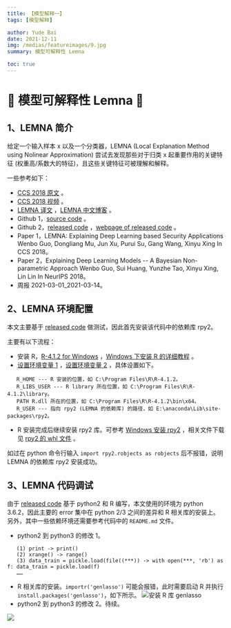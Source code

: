 ```yaml
---
title: 【模型解释一】
tags: [模型解释]

author: Yude Bai
date: 2021-12-11
img: /medias/featureimages/9.jpg
summary: 模型可解释性 Lemna

toc: true
---
```



# :whale: 模型可解释性 Lemna :whale:

## 1、LEMNA 简介
给定一个输入样本 x 以及一个分类器，LEMNA (Local Explanation Method using Nolinear Approximation) 尝试去发现那些对于归类 x 起重要作用的关键特征 (权重高/系数大的特征)，且这些关键特征可被理解和解释。

一些参考如下：
 - [CCS 2018 原文](https://dl.acm.org/doi/abs/10.1145/3243734.3243792) 。
 - [CCS 2018 视频](https://www.youtube.com/watch?v=GX5nTSHfl84) 。
 - [LEMNA 译文](https://www.inforsec.org/wp/?p=2866) ，[LEMNA 中文博客](https://www.cnblogs.com/bybabo/p/10093996.html) 。
 - Github 1，[source code](https://github.com/nitishabharathi/LEMNA) 。
 - Github 2，[released code](https://github.com/Henrygwb/Explaining-DL) ，[webpage of released code](https://kandi.openweaver.com/python/Henrygwb/Explaining-DL) 。
 - Paper 1，LEMNA: Explaining Deep Learning based Security Applications Wenbo Guo, Dongliang Mu, Jun Xu, Purui Su, Gang Wang, Xinyu Xing In CCS 2018。
 - Paper 2，Explaining Deep Learning Models -- A Bayesian Non-parametric Approach Wenbo Guo, Sui Huang, Yunzhe Tao, Xinyu Xing, Lin Lin In NeurIPS 2018。
 - 周报 2021-03-01_2021-03-14。


## 2、LEMNA 环境配置

本文主要基于 [released code](https://github.com/Henrygwb/Explaining-DL) 做测试，因此首先安装该代码中的依赖库 rpy2。

主要有以下流程：
 - 安装 R，[R-4.1.2 for Windows](https://mirrors.tuna.tsinghua.edu.cn/CRAN/) ，[Windows 下安装 R 的详细教程](https://blog.csdn.net/Lvcz233/article/details/85176380) 。
 - [设置环境变量 1](https://blog.csdn.net/Lq_520/article/details/83856429) ，[设置环境变量 2](https://www.cnblogs.com/Xeonilian/p/windows_rpy2_install.html) ，具体设置如下。
 ```
	R_HOME --- R 安装的位置，如 C:\Program Files\R\R-4.1.2。
	R_LIBS_USER --- R library 所在位置，如 C:\Program Files\R\R-4.1.2\library。
	PATH R.dll 所在的位置，如 C:\Program Files\R\R-4.1.2\bin\x64。
	R_USER --- 指向 rpy2 (LEMNA 的依赖库) 的路径，如 E:\anaconda\Lib\site-packages\rpy2。
 ```
 - R 安装完成后继续安装 rpy2 库。可参考 [Windows 安装 rpy2](https://www.cnblogs.com/Xeonilian/p/windows_rpy2_install.html) ，相关文件下载见 [rpy2 的 whl 文件](https://www.lfd.uci.edu/~gohlke/pythonlibs/#rpy2) 。

如过在 python 命令行输入 ```import rpy2.robjects as robjects``` 后不报错，说明 LEMNA 的依赖库 rpy2 安装成功。


## 3、LEMNA 代码调试

由于 [released code](https://github.com/Henrygwb/Explaining-DL) 基于 python2 和 R 编写，本文使用的环境为 python 3.6.2，因此主要的 error 集中在 python 2/3 之间的差异和 R 相关库的安装上。另外，其中一些依赖环境还需要参考代码中的 ```README.md``` 文件。
 - python2 到 python3 的修改 1。
 ```
	(1) print -> print()
	(2) xrange() -> range()
	(3) data_train = pickle.load(file((***)) -> with open(***, 'rb') as f: data_train = pickle.load(f)
	……
 ```
 - R 相关库的安装。```importr('genlasso')``` 可能会报错，此时需要启动 R 并执行 ```install.packages('genlasso')```，如下所示。
 ![安装 R 库 genlasso](https://img-blog.csdnimg.cn/8e515e9fed9d46b0910fbcb272b36c52.png?x-oss-process=image/watermark,type_d3F5LXplbmhlaQ,shadow_50,text_Q1NETiBA5qC55Y-35Zub562J5LqO5LqM,size_18,color_FFFFFF,t_70,g_se,x_16#pic_center)
 - python2 到 python3 的修改 2。待续。



![](https://img-blog.csdnimg.cn/3d484f31cb4c460ab688276ff6376213.png#pic_center)

